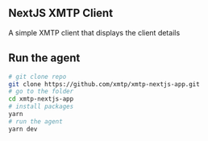 ## NextJS XMTP Client

A simple XMTP client that displays the client details

## Run the agent

```bash
# git clone repo
git clone https://github.com/xmtp/xmtp-nextjs-app.git
# go to the folder
cd xmtp-nextjs-app
# install packages
yarn
# run the agent
yarn dev
```
